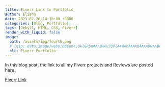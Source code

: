 ```yaml
---
title: Fiverr Link to Portfolio
author: Elisha
date: 2023-02-20 14:10:00 +0800
categories: [Blog, Portfolio]
tags: [Jekyll, HTML, CSS, Fiverr]
render_with_liquid: false
image:
  path: /assets/img/fourth.png
  # lqip: data:image/webp;base64,UklGRpoAAABXRUJQVlA4WAoAAAAQAAAADwAABwAAQUxQSDIAAAARL0AmbZurmr57yyIiqE8oiG0bejIYEQTgqiDA9vqnsUSI6H+oAERp2HZ65qP/VIAWAFZQOCBCAAAA8AEAnQEqEAAIAAVAfCWkAALp8sF8rgRgAP7o9FDvMCkMde9PK7euH5M1m6VWoDXf2FkP3BqV0ZYbO6NA/VFIAAAA
  alt: Fiverr Portfolio
---
```


In this blog post, the link to all my Fiverr projects and Reviews are posted here.

[Fiverr Link](https://www.fiverr.com/adamuelisha?up_rollout=true)